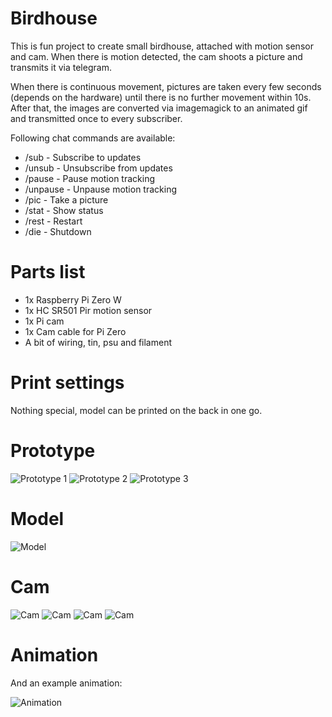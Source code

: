 # Birdhouse

This is fun project to create small birdhouse, attached with motion sensor and
cam. When there is motion detected, the cam shoots a picture and transmits it
via telegram.

When there is continuous movement, pictures are taken every few seconds (depends on
the hardware) until there is no further movement within 10s. After that, the
images are converted via imagemagick to an animated gif and transmitted once to
every subscriber.

Following chat commands are available:

- /sub     - Subscribe to updates
- /unsub   - Unsubscribe from updates
- /pause   - Pause motion tracking
- /unpause - Unpause motion tracking
- /pic     - Take a picture
- /stat    - Show status
- /rest    - Restart
- /die     - Shutdown

# Parts list

- 1x Raspberry Pi Zero W
- 1x HC SR501 Pir motion sensor
- 1x Pi cam
- 1x Cam cable for Pi Zero
- A bit of wiring, tin, psu  and filament

# Print settings

Nothing special, model can be printed on the back in one go.

# Prototype

![Prototype 1](pictures/prototype1.jpg?raw=true "Prototype 1")
![Prototype 2](pictures/prototype2.jpg?raw=true "Prototype 2")
![Prototype 3](pictures/prototype3.jpg?raw=true "Prototype 3")

# Model

![Model](pictures/3dmodel.png?raw=true "Model")

# Cam

![Cam](pictures/cam1.jpg?raw=true "Cam")
![Cam](pictures/cam2.jpg?raw=true "Cam")
![Cam](pictures/cam3.jpg?raw=true "Cam")
![Cam](pictures/cam4.jpg?raw=true "Cam")

# Animation

And an example animation:

![Animation](pictures/anim.gif?raw=true "Animation")
